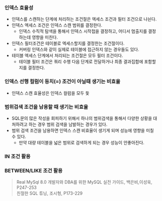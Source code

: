 


### 인덱스 효율성

- 인덱스를 스캔하는 단계에 처리하는 조건절은 엑세스 조건과 필터 조건으로 나뉜다.
- 인덱스 엑세스 조건은 인덱스 스캔 범위를 결정한다.
  - 인덱스 수직적 탐색을 통해서 인덱스 시작접을 결정하고, 어디서 멈출지를 결정하는데 영향을 미친다.
- 인덱스 필터조건은 테이블로 엑세스할지를 결정한는 조건절이다.
  - 커버링 인덱스와 같이 실제로 테이블에 접근하지 않는 경우들도 있다.
- 테이블 엑세스 단계에서 처리되는 조건절은 모두 필터 조건이다.
  - 테이블 필터 조건은 쿼리 수행 다음 단계로 전달하거나 최종 결과집합에 포함할지를 결정한다.

###  인덱스 선행 컬럼이 등치(=) 조건이 아닐때 생기는 비효율
- 인덱스 스캔 효율성은 인덱스 컬럼을 모두 듳

### 범위검색 조건을 남용할 때 생기는 비효율
- SQL문의 많은 작성을 회피하기 위해서 하나의 범위검색을 통해서 다양한 상황을 대처하려고 하는 경우 범위 검색을 남발하는 경우가 있다.
- 범위 검색 조건을 남용하면 인덱스 스캔 비효율이 생기게 되며 성능에 영향을 미칠 수 있다.
  - 만약 대량 테이블을 넓은 범위로 검색하게 되는 경우 성능이 안좋아진다.

### IN 조건 활용

### BETWEEN/LIKE 조건 활용



> Real MySql 8.0 개발자와 DBA를 위한 MySQL 실전 가이드, 백은비,이성욱, P247-253 <br/> 
> 친절한 SQL 튜닝, 조시형, P173-229